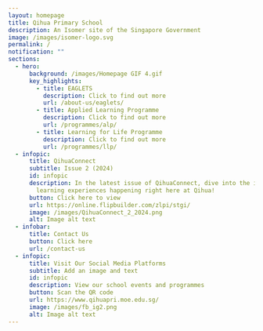 ```yaml
---
layout: homepage
title: Qihua Primary School
description: An Isomer site of the Singapore Government
image: /images/isomer-logo.svg
permalink: /
notification: ""
sections:
  - hero:
      background: /images/Homepage GIF 4.gif
      key_highlights:
        - title: EAGLETS
          description: Click to find out more
          url: /about-us/eaglets/
        - title: Applied Learning Programme
          description: Click to find out more
          url: /programmes/alp/
        - title: Learning for Life Programme
          description: Click to find out more
          url: /programmes/llp/
  - infopic:
      title: QihuaConnect
      subtitle: Issue 2 (2024)
      id: infopic
      description: In the latest issue of QihuaConnect, dive into the inspiring
        learning experiences happening right here at Qihua!
      button: Click here to view
      url: https://online.flipbuilder.com/zlpi/stgi/
      image: /images/QihuaConnect_2_2024.png
      alt: Image alt text
  - infobar:
      title: Contact Us
      button: Click here
      url: /contact-us
  - infopic:
      title: Visit Our Social Media Platforms
      subtitle: Add an image and text
      id: infopic
      description: View our school events and programmes
      button: Scan the QR code
      url: https://www.qihuapri.moe.edu.sg/
      image: /images/fb_ig2.png
      alt: Image alt text
---
```

